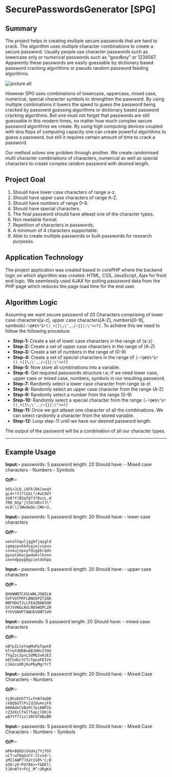 # SecurePasswordsGenerator [SPG]

## Summary

The project helps in creating multiple secure passwords that are hard to crack. The algorithm uses multiple character combinations to create a secure password. Usually people use character passwords such as lowercase only or numerical passwords such as "goodboy" or 1234567. Apparently these passwords are easily guessable by dictionary based password cracking algorithms or pseudo random password feeding algorithms.

![picture alt](https://s9.postimg.org/3jstz1h3z/header.png)

However SPG uses combinations of lowercase, uppercase, mixed case, numerical, special character symbols to strengthen the password. By using multiple combinations it lowers the speed to guess the password being cracked by passowrd guessing algorithms or dictionary based password cracking algorithms. But one must not forget that passwords are still guessable in this modern times, no matter how much complex secure password algorithms we create. By using high computing devices coupled with tera flops of computing capacity one can create powerful algorithms to guess a password, but still it requires certain amount of time to crack a password. 

Our method solves one problem through another. We create randomised multi character combinations of characters, numerical as well as special characters to create complex random password with desired length.

## Project Goal

1) Should have lower case characters of range a-z.
2) Should have upper case characters of range A-Z.
3) Should have numbers of range 0-9.
4) Should have special characters.
5) The final password should have atleast one of the character types.
6) Non readable format.
7) Repetition of characters in passwords.
8) A minimum of 4 characters supportable.
9) Able to create multiple passwords or bulk passwords for research purposes.

## Application Technology

The project application was created based in corePHP where the backend logic on which algorithm was created. HTML, CSS, JavaScript, Ajax for front end logic. We seemlessly used AJAX for pulling passsword data from the PHP page which reduces the page load time for the end user. 

## Algorithm Logic

Assuming we want secure password of 20 Characters comprising of lower case characters[a-z], upper case characters[A-Z], numbers[0-9], symbols```[~!@#$%^&*()_+[]\;\',./~{}|:\"<>?]```. To achieve this we need to follow the following procedure.

* **Step-1:** Create a set of lower case characters in the range of (a-z)
* **Step-2:** Create a set of upper case characters in the range of (A-Z)
* **Step-3:** Create a set of numbers in the range of (0-9)
* **Step-4:** Create a set of special characters in the range of ```[~!@#$%^&*()_+[]\;\',./~{}|:\"<>?]```
* **Step-5:** Now store all combinations into a variable.
* **Step-6:** Get required passwords structure i.e; if we need lower case, upper case or mixed case, numbers, symbols in our resulting password.
* **Step-7:** Randomly select a lower case character from range (a-z)
* **Step-8:** Randomly select an upper case character from the range (A-Z)
* **Step-9:** Randomly select a number from the range (0-9)
* **Step-10:** Randomly select a special character from the range ```[~!@#$%^&*()_+[]\;\',./~{}|:\"<>?]```
* **Step-11:** Once we got atleast one character of all the combinations. We can select randomly a character from the stored variable.
* **Step-12:** Loop step-11 until we have our desired password length.

The output of the password will be a combination of all our character types.

- - - -

## Example Usage

**Input:-**
	passwords: 5
	password length: 20
	Should have:
		- Mixed case characters
		- Numbers
		- Symbols
		
**O/P:-**
```
bO1>JLD,i6Fk{06[eeqY
gL4+!YJ?l&SL*/#uCAVY
zU8?Y)B2qf@?3?0zcL,d
fR0_D2p'jY24)HDsfJ\^
eL0:\|1Ww8wQn:Z#&~U,
```

**Input:-**
	passwords: 5
	password length: 20
	Should have:
		- lower case characters
		
**O/P:-**
```
uenalhquljggbfjaygld
igmgzpxkbdsgiejvzpuu
ssneujnpxyfdigpkrqdn
gyuatobajgwdwkslkxnn
uavndppygbgzietdahpp
```
**Input:-**
	passwords: 5
	password length: 20
	Should have:
		- upper case characters
		
**O/P:-**
```
QHUWWNTCXULWNLJGWILW
SVFVGTPRFLBNUSPZTZQD
HBFODGTJLLFEAZBABSHO
GYJVVNGLNVLNOSWQPLZW
YYVVGNUPTAWUEVONTSVH
```
**Input:-**
	passwods: 5
	password length: 20
	Should have:
		- mixed case characters
		
**O/P:-**
```
eBfpILteYagMoPpTqwtD
hTrwYdHDBnmBJHHxIfOU
fYgZzcIpnLSVMQJxHJEZ
eEChdGcYCTcfpoaFEIVe
cJkGcoURjKuPKyMgrYrT
```
**Input:-**
	passwords: 5
	password length: 20
	Should have:
		- Mixed Case Characters
		- Numbers
		
**O/P:-**
```
tL0hxEkhT71cFnN74eDD
rX8QbGTlPsIdZdu4njF0
bK0AdnCVBxPC7piKWP2U
rZ3dXcCf4lT5opjlDKj6
wB7Yf7t1zl3RFd7ANzBM
```
**Input:-**
	passwords: 5
	password length: 20
	Should have:
		- Mixed Case Characters
		- Numbers
		- Symbols
		
**O/P:-**
```
mP8+BQkD(G%Umj7YjfGV
xC7~wTQqGnCY:J[vvd:\
yM1[AWP7?XxYzG0%'C;B
yG0:yX~Pd?8$>>T&DEll
tJ0>W?t+FUj_M^~URgKd
```
